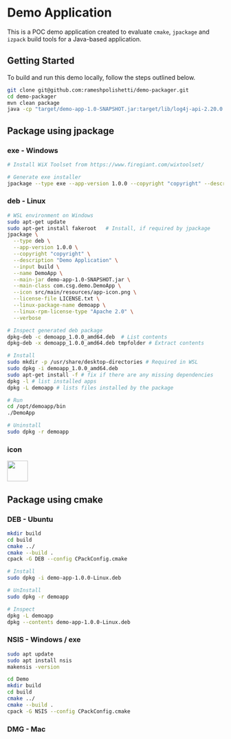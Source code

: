 # Demo Application
This is a POC demo application created to evaluate `cmake`, `jpackage` and `izpack` build tools for a Java-based application.

## Getting Started
To build and run this demo locally, follow the steps outlined below.
```bash
git clone git@github.com:rameshpolishetti/demo-packager.git
cd demo-packager
mvn clean package
java -cp "target/demo-app-1.0-SNAPSHOT.jar:target/lib/log4j-api-2.20.0.jar:target/lib/log4j-core-2.20.0.jar" com.csg.demo.DemoApp

```

## Package using jpackage

### exe - Windows

```bash
# Install WiX Toolset from https://www.firegiant.com/wixtoolset/

# Generate exe installer
jpackage --type exe --app-version 1.0.0 --copyright "copyright" --description "Demo Application" --input build --name DemoApp --main-jar demo-app-1.0-SNAPSHOT.jar --main-class com.csg.demo.DemoApp --icon src/main/resources/app-icon.ico --license-file LICENSE.txt --win-dir-chooser --win-menu --win-shortcut --win-shortcut-prompt --verbose
```

### deb - Linux

```bash
# WSL environment on Windows
sudo apt-get update
sudo apt-get install fakeroot   # Install, if required by jpackage
jpackage \
  --type deb \
  --app-version 1.0.0 \
  --copyright "copyright" \
  --description "Demo Application" \
  --input build \
  --name DemoApp \
  --main-jar demo-app-1.0-SNAPSHOT.jar \
  --main-class com.csg.demo.DemoApp \
  --icon src/main/resources/app-icon.png \
  --license-file LICENSE.txt \
  --linux-package-name demoapp \
  --linux-rpm-license-type "Apache 2.0" \
  --verbose

# Inspect generated deb package
dpkg-deb -c demoapp_1.0.0_amd64.deb  # List contents
dpkg-deb -x demoapp_1.0.0_amd64.deb tmpfolder # Extract contents

# Install
sudo mkdir -p /usr/share/desktop-directories # Required in WSL
sudo dpkg -i demoapp_1.0.0_amd64.deb
sudo apt-get install -f # fix if there are any missing dependencies
dpkg -l # list installed apps
dpkg -L demoapp # lists files installed by the package

# Run
cd /opt/demoapp/bin
./DemoApp

# Uninstall
sudo dpkg -r demoapp
```

### icon
<img src="https://icons.iconarchive.com/icons/papirus-team/papirus-apps/48/gtk3-demo-icon.png" width="48" height="48">


## Package using cmake

### DEB - Ubuntu
```bash
mkdir build
cd build
cmake ../
cmake --build .
cpack -G DEB --config CPackConfig.cmake

# Install
sudo dpkg -i demo-app-1.0.0-Linux.deb

# UnInstall
sudo dpkg -r demoapp

# Inspect
dpkg -L demoapp
dpkg --contents demo-app-1.0.0-Linux.deb
```

### NSIS - Windows / exe

```bash
sudo apt update
sudo apt install nsis
makensis -version

cd Demo
mkdir build
cd build
cmake ../
cmake --build .
cpack -G NSIS --config CPackConfig.cmake
```

### DMG - Mac

```bash
```